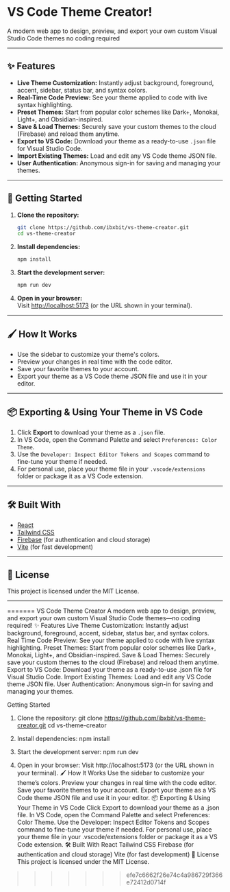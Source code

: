 # VS Code Theme Creator!

A modern web app to design, preview, and export your own custom Visual Studio Code themes no coding required

---

## ✨ Features

- **Live Theme Customization:** Instantly adjust background, foreground, accent, sidebar, status bar, and syntax colors.
- **Real-Time Code Preview:** See your theme applied to code with live syntax highlighting.
- **Preset Themes:** Start from popular color schemes like Dark+, Monokai, Light+, and Obsidian-inspired.
- **Save & Load Themes:** Securely save your custom themes to the cloud (Firebase) and reload them anytime.
- **Export to VS Code:** Download your theme as a ready-to-use `.json` file for Visual Studio Code.
- **Import Existing Themes:** Load and edit any VS Code theme JSON file.
- **User Authentication:** Anonymous sign-in for saving and managing your themes.
   
--- 
      
## 🚀 Getting Started 

1. **Clone the repository:** 
   ```sh
   git clone https://github.com/ibxbit/vs-theme-creator.git
   cd vs-theme-creator  
   ```

2. **Install dependencies:**
   ```sh
   npm install
   ```

3. **Start the development server:**
   ```sh
   npm run dev
   ```

4. **Open in your browser:**  
   Visit [http://localhost:5173](http://localhost:5173) (or the URL shown in your terminal).

---

## 🖌️ How It Works

- Use the sidebar to customize your theme's colors.
- Preview your changes in real time with the code editor.
- Save your favorite themes to your account.
- Export your theme as a VS Code theme JSON file and use it in your editor.

---

## 📦 Exporting & Using Your Theme in VS Code

1. Click **Export** to download your theme as a `.json` file.
2. In VS Code, open the Command Palette and select `Preferences: Color Theme`.
3. Use the `Developer: Inspect Editor Tokens and Scopes` command to fine-tune your theme if needed.
4. For personal use, place your theme file in your `.vscode/extensions` folder or package it as a VS Code extension.

---

## 🛠️ Built With

- [React](https://reactjs.org/)
- [Tailwind CSS](https://tailwindcss.com/)
- [Firebase](https://firebase.google.com/) (for authentication and cloud storage)
- [Vite](https://vitejs.dev/) (for fast development)

---

## 📄 License

This project is licensed under the MIT License.

---
=======
VS Code Theme Creator
A modern web app to design, preview, and export your own custom Visual Studio Code themes—no coding required!
✨ Features
Live Theme Customization: Instantly adjust background, foreground, accent, sidebar, status bar, and syntax colors.
Real Time Code Preview: See your theme applied to code with live syntax highlighting.
Preset Themes: Start from popular color schemes like Dark+, Monokai, Light+, and Obsidian-inspired.
Save & Load Themes: Securely save your custom themes to the cloud (Firebase) and reload them anytime.
Export to VS Code: Download your theme as a ready-to-use .json file for Visual Studio Code.
Import Existing Themes: Load and edit any VS Code theme JSON file.
User Authentication: Anonymous sign-in for saving and managing your themes.

 Getting Started
1. Clone the repository:
   git clone https://github.com/ibxbit/vs-theme-creator.git
   cd vs-theme-creator
2. Install dependencies:
   npm install
3. Start the development server:
   npm run dev

4. Open in your browser:
Visit http://localhost:5173 (or the URL shown in your terminal).
🖌️ How It Works
Use the sidebar to customize your theme’s colors.
Preview your changes in real time with the code editor.
Save your favorite themes to your account.
Export your theme as a VS Code theme JSON file and use it in your editor.
📦 Exporting & Using Your Theme in VS Code
Click Export to download your theme as a .json file.
In VS Code, open the Command Palette and select Preferences: Color Theme.
Use the Developer: Inspect Editor Tokens and Scopes command to fine-tune your theme if needed.
For personal use, place your theme file in your .vscode/extensions folder or package it as a VS Code extension.
🛠️ Built With
React
Tailwind CSS
Firebase (for authentication and cloud storage)
Vite (for fast development)
📄 License
This project is licensed under the MIT License.
>>>>>>> efe7c6662f26e74c4a986729f366e72412d0714f
